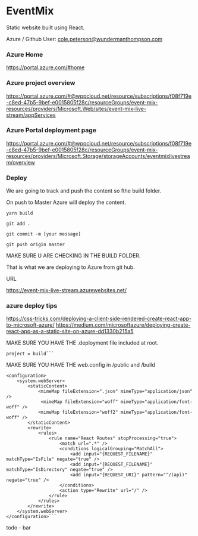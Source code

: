 # EventMix

Static website built using React.

Azure / Github User: cole.peterson@wundermanthompson.com

### Azure Home

https://portal.azure.com/#home

### Azure project overview

https://portal.azure.com/#@wppcloud.net/resource/subscriptions/f08f719e-c8ed-47b5-9bef-e0015805f28c/resourceGroups/event-mix-resources/providers/Microsoft.Web/sites/event-mix-live-stream/appServices

### Azure Portal deployment page

https://portal.azure.com/#@wppcloud.net/resource/subscriptions/f08f719e-c8ed-47b5-9bef-e0015805f28c/resourceGroups/event-mix-resources/providers/Microsoft.Storage/storageAccounts/eventmixlivestream/overview

### Deploy

We are going to track and push the content so fthe build folder.

On push to Master Azure will deploy the content.

`yarn build`

`git add .`

`git commit -m [your message]`

`git push origin master`

MAKE SURE U ARE CHECKING IN THE BUILD FOLDER.

That is what we are deploying to Azure from git hub.

URL

https://event-mix-live-stream.azurewebsites.net/

### azure deploy tips

https://css-tricks.com/deploying-a-client-side-rendered-create-react-app-to-microsoft-azure/
https://medium.com/microsoftazure/deploying-create-react-app-as-a-static-site-on-azure-dd1330b215a5

MAKE SURE YOU HAVE THE .deployment file included at root.

````[config]
project = build```
````

MAKE SURE YOU HAVE THE web.config in /public and /build

````<?xml version="1.0"?>
<configuration>
    <system.webServer>
        <staticContent>
            <mimeMap fileExtension=".json" mimeType="application/json" />
             <mimeMap fileExtension="woff" mimeType="application/font-woff" />
            <mimeMap fileExtension="woff2" mimeType="application/font-woff" />
        </staticContent>
        <rewrite>
            <rules>
                <rule name="React Routes" stopProcessing="true">
                    <match url=".*" />
                    <conditions logicalGrouping="MatchAll">
                        <add input="{REQUEST_FILENAME}" matchType="IsFile" negate="true" />
                        <add input="{REQUEST_FILENAME}" matchType="IsDirectory" negate="true" />
                        <add input="{REQUEST_URI}" pattern="^/(api)" negate="true" />
                    </conditions>
                    <action type="Rewrite" url="/" />
                </rule>
            </rules>
        </rewrite>
    </system.webServer>
</configuration>```
````

todo - bar
